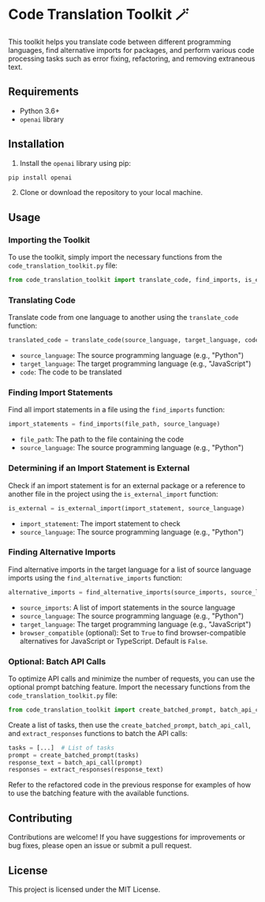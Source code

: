 # Code Translation Toolkit 🪄
This toolkit helps you translate code between different programming languages, find alternative imports for packages, and perform various code processing tasks such as error fixing, refactoring, and removing extraneous text.

## Requirements
- Python 3.6+
- `openai` library

## Installation
1. Install the `openai` library using pip:
```bash
pip install openai
```

2. Clone or download the repository to your local machine.

## Usage
### Importing the Toolkit
To use the toolkit, simply import the necessary functions from the `code_translation_toolkit.py` file:

```python
from code_translation_toolkit import translate_code, find_imports, is_external_import, find_alternative_imports
```

### Translating Code
Translate code from one language to another using the `translate_code` function:

```python
translated_code = translate_code(source_language, target_language, code)
```

- `source_language`: The source programming language (e.g., "Python")
- `target_language`: The target programming language (e.g., "JavaScript")
- `code`: The code to be translated

### Finding Import Statements
Find all import statements in a file using the `find_imports` function:

```python
import_statements = find_imports(file_path, source_language)
```

- `file_path`: The path to the file containing the code
- `source_language`: The source programming language (e.g., "Python")

### Determining if an Import Statement is External
Check if an import statement is for an external package or a reference to another file in the project using the `is_external_import` function:

```python
is_external = is_external_import(import_statement, source_language)
```
- `import_statement`: The import statement to check
- `source_language`: The source programming language (e.g., "Python")

### Finding Alternative Imports
Find alternative imports in the target language for a list of source language imports using the `find_alternative_imports` function:

```python
alternative_imports = find_alternative_imports(source_imports, source_language, target_language, browser_compatible=False)
```
- `source_imports`: A list of import statements in the source language
- `source_language`: The source programming language (e.g., "Python")
- `target_language`: The target programming language (e.g., "JavaScript")
- `browser_compatible` (optional): Set to `True` to find browser-compatible alternatives for JavaScript or TypeScript. Default is `False`.

### Optional: Batch API Calls
To optimize API calls and minimize the number of requests, you can use the optional prompt batching feature. Import the necessary functions from the `code_translation_toolkit.py` file:

```python
from code_translation_toolkit import create_batched_prompt, batch_api_call, extract_responses
```

Create a list of tasks, then use the `create_batched_prompt`, `batch_api_call`, and `extract_responses` functions to batch the API calls:

```python
tasks = [...]  # List of tasks
prompt = create_batched_prompt(tasks)
response_text = batch_api_call(prompt)
responses = extract_responses(response_text)
```

Refer to the refactored code in the previous response for examples of how to use the batching feature with the available functions.

## Contributing
Contributions are welcome! If you have suggestions for improvements or bug fixes, please open an issue or submit a pull request.

## License
This project is licensed under the MIT License.
